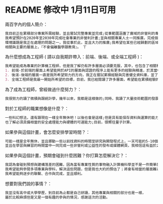 # README 修改中 1月11日可用

兩百字內的個人簡介：
```markdown
我目前正在累積部分專案所需經驗，並且嘗試完整專案並完成;從事範圍涵蓋了廣域的非營利的專業範圍，並為醫學專業人員，
我希望預計在2020年至2030年完成社會專業的非營利計畫;並與相關專業人士一同推廣，完成個人在社會學領域多年的專業，
環境議題是我正在處理的問題之一，我從事於此，並且大力的推廣;我希望在某些已經歸劃的區域於2030以前完成抗全球暖化或熱島效應，
相關與主要的層面上，『不會偏離醫學跟教育』。 ㄒ
```

為什麼想成為工程師 ( 請以自我期許帶入：前端、後端、或全端工程師 )：
```markdown
我希望能成為專業的計算機工程師，但是我了解仍有許多層面必須要克服，其中，也包含了相關科學。
1. 前端-於前端的層面上希望能夠於API的層面與認證的程序上能有更多的經驗與精進，於其當中，也希望能夠投入較多的層面於前端的互動程式與區塊鏈上。
2. 後湍-後端的層面一直是我所希望努力的方向，我正在嘗試累積經驗與完善健全資料庫，並了解數據的運作與統計。
3. 全端工程師是我最一開始所希望的目標，目前，我已經閱讀了許多層面，希望能在累積經驗的同時一並實踐。
```

為了成為工程師，曾經做過什麼努力？：
```markdown
我很努力的讀了微積與跟統計學，幾年以來，我都是這樣做的;同時，我讀了大量技術範圍的發展，並預想自己所能從事的範圍。
```

對於工程師的職業想像是什麼？：
```markdown
一些科幻想法，還有跟現在一樣全年無休吧！以後也會是這樣;但是具有能保存資料與運算的能力。
也了解必須具備相當的安全處理能力與硬體的可選能力;目前，很嚮往量子計算。
```

如果參與這個計畫，會怎麼安排學習時間？：
```markdown
可能一樣是全年無休，並且挪動一些以前找資料的時間至研究與開發程式上，一天可能約5-10個小時。
並且在學習與練習的時間當中一同完成一些非營利或公益性的發布或媒體網頁，我相信這有益於之前、當前與之後的學習、訓練與發展。
```

如果參與這個計畫，預期會碰到什麼困難？你打算怎麼解決它？：
```markdown
我認為會碰到預想與建構落差的困難，因為富有專業性質的事物融入計算機科學並不是一件簡單的事情。
我希望能夠參閱多項專業與學科，解決這些問題，但是我也大約的預估了；將會有相當的層面難以接觸，並且是需要認證的，
我希望能夠逐步的聯繫、合作與完成，並且順利。
```

想要對我們說的事情？：
```markdown
我並沒有高中或大學學歷，到目前為止都是自己研讀，其他專業與相關的部分也是一樣，
屬於比較麻煩但是又是一個有趣的參與的情況，感謝這次的活動。
```


